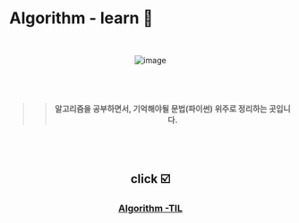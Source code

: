 # Algorithm - learn  📘
 
<br>
<div align="center">


![image](https://github.com/mmmjunjoy/Algorithm-learn/assets/121990539/0665c295-0247-49ee-a0d6-063ebae240b6)



<br>
<br>


> > #### 알고리즘을 공부하면서, 기억해야될 문법(파이썬) 위주로 정리하는 곳입니다.

<br>
<br>

## click ☑️


### [Algorithm -TIL](https://velog.io/@sjb2010/coding-test-1)
